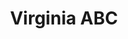 ---
title: "Virginia ABC"
url: /virginia-beach/virginia-abc-virginia-beach-boulevard-2/
shop: alcohol
---